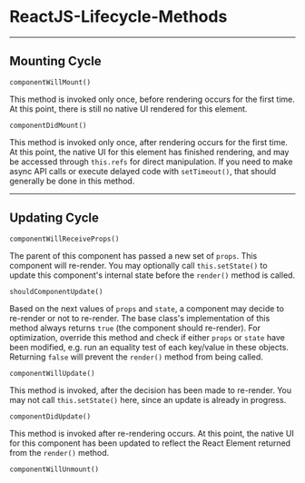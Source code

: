 # ReactJS-Lifecycle-Methods

___

## Mounting Cycle

`componentWillMount()`

This method is invoked only once, before rendering occurs for the first time. At this point, there is still no native UI rendered for this element.


`componentDidMount()`

This method is invoked only once, after rendering occurs for the first time. At this point, the native UI for this element has finished rendering, and may be accessed through `this.refs` for direct manipulation. If you need to make async API calls or execute delayed code with `setTimeout()`, that should generally be done in this method.

___

## Updating Cycle

`componentWillReceiveProps()`

The parent of this component has passed a new set of `props`. This component will re-render. You may optionally call `this.setState()` to update this component's internal state before the `render()` method is called.

`shouldComponentUpdate()`

Based on the next values of `props` and `state`, a component may decide to re-render or not to re-render. The base class's implementation of this method always returns `true` (the component should re-render). For optimization, override this method and check if either `props` or `state` have been modified, e.g. run an equality test of each key/value in these objects. Returning `false` will prevent the `render()` method from being called.

`componentWillUpdate()`

This method is invoked, after the decision has been made to re-render. You may not call `this.setState()` here, since an update is already in progress.

`componentDidUpdate()`

This method is invoked after re-rendering occurs. At this point, the native UI for this component has been updated to reflect the React Element returned from the `render()` method.

`componentWillUnmount()`


